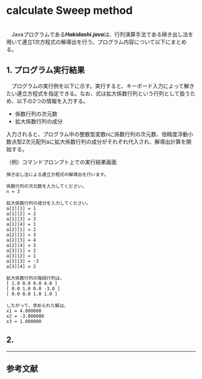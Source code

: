 # calculate Sweep method

<br>&emsp;Javaプログラムである***Hakidashi.java***は、行列演算手法である掃き出し法を用いて連立1次方程式の解導出を行う。プログラム内容について以下にまとめる。

## 1. プログラム実行結果

&emsp;プログラムの実行例を以下に示す。実行すると、キーボード入力によって解きたい連立方程式を指定できる。なお、式は拡大係数行列という行列として扱うため、以下の2つの情報を入力する。

- 係数行列の次元数
- 拡大係数行列の成分

入力されると、プログラム中の整数型変数nに係数行列の次元数、倍精度浮動小数点型2次元配列aに拡大係数行列の成分がそれぞれ代入され、解導出計算を開始する。

（例）コマンドプロンプト上での実行結果画面
```
掃き出し法による連立方程式の解導出を行います。

係数行列の次元数を入力してください。
n = 3

拡大係数行列の成分を入力してください。
a[1][1] = 1
a[1][2] = 2
a[1][3] = 3
a[1][4] = 1
a[2][1] = 2
a[2][2] = 3
a[2][3] = 4
a[2][4] = 3
a[3][1] = 2
a[3][2] = 1
a[3][3] = -3
a[3][4] = 2 

拡大係数行列の階段行列は、
[ 1.0 0.0 0.0 4.0 ]
[ 0.0 1.0 0.0 -3.0 ]
[ 0.0 0.0 1.0 1.0 ]

したがって、求められた解は、
x1 = 4.000000
x2 = -3.000000
x3 = 1.000000
```

## 2. 



---

## 参考文献

